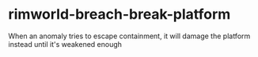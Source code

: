 # rimworld-breach-break-platform
When an anomaly tries to escape containment, it will damage the platform instead until it's weakened enough
